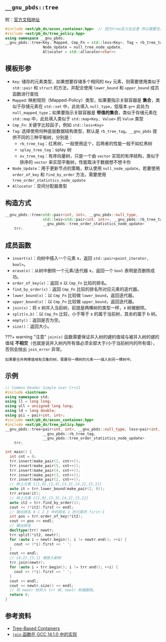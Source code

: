 ## `__gnu_pbds::tree`

附：[官方文档地址](https://gcc.gnu.org/onlinedocs/libstdc++/ext/pb_ds/tree_based_containers.html)

```cpp
#include <ext/pb_ds/assoc_container.hpp>  // 因为tree定义在这里 所以需要包含这个头文件
#include <ext/pb_ds/tree_policy.hpp>
using namespace __gnu_pbds;
__gnu_pbds::tree<Key, Mapped, Cmp_Fn = std::less<Key>, Tag = rb_tree_tag,
                 Node_Update = null_tree_node_update,
                 Allocator = std::allocator<char>>
```

## 模板形参

-   `Key`: 储存的元素类型，如果想要存储多个相同的 `Key` 元素，则需要使用类似于 `std::pair` 和 `struct` 的方法，并配合使用 `lower_bound` 和 `upper_bound` 成员函数进行查找
-   `Mapped`: 映射规则（Mapped-Policy）类型，如果要指示关联容器是 **集合**，类似于存储元素在 `std::set` 中，此处填入 `null_type`，低版本 `g++` 此处为 `null_mapped_type`；如果要指示关联容器是 **带值的集合**，类似于存储元素在 `std::map` 中，此处填入类似于 `std::map<Key, Value>` 的 `Value` 类型
-   `Cmp_Fn`: 关键字比较函子，例如 `std::less<Key>`
-   `Tag`: 选择使用何种底层数据结构类型，默认是 `rb_tree_tag`。`__gnu_pbds` 提供不同的三种平衡树，分别是：
    -   `rb_tree_tag`：红黑树，一般使用这个，后两者的性能一般不如红黑树
    -   `splay_tree_tag`：splay 树
    -   `ov_tree_tag`：有序向量树，只是一个由 `vector` 实现的有序结构，类似于排序的 `vector` 来实现平衡树，性能取决于数据想不想卡你
-   `Node_Update`：用于更新节点的策略，默认使用 `null_node_update`，若要使用 `order_of_key` 和 `find_by_order` 方法，需要使用 `tree_order_statistics_node_update`
-   `Allocator`：空间分配器类型

## 构造方式

```c++
__gnu_pbds::tree<std::pair<int, int>, __gnu_pbds::null_type,
                 std::less<std::pair<int, int>>, __gnu_pbds::rb_tree_tag,
                 __gnu_pbds::tree_order_statistics_node_update>
    trr;
```

## 成员函数

-   `insert(x)`：向树中插入一个元素 x，返回 `std::pair<point_iterator, bool>`。
-   `erase(x)`：从树中删除一个元素/迭代器 x，返回一个 `bool` 表明是否删除成功。
-   `order_of_key(x)`：返回 x 以 `Cmp_Fn` 比较的排名。
-   `find_by_order(x)`：返回 `Cmp_Fn` 比较的排名所对应元素的迭代器。
-   `lower_bound(x)`：以 `Cmp_Fn` 比较做 `lower_bound`，返回迭代器。
-   `upper_bound(x)`：以 `Cmp_Fn` 比较做 `upper_bound`，返回迭代器。
-   `join(x)`：将 x 树并入当前树，前提是两棵树的类型一样，x 树被删除。
-   `split(x,b)`：以 `Cmp_Fn` 比较，小于等于 x 的属于当前树，其余的属于 b 树。
-   `empty()`：返回是否为空。
-   `size()`：返回大小。

???+ warning "注意"
    `join(x)` 函数需要保证并入树的键的值域与被并入树的键的值域 **不相交**（也就是说并入树内所有值必须全部大于/小于当前树内的所有值），否则会抛出 `join_error` 异常。
    
    如果要合并两棵值域有交集的树，需要将一棵树的元素一一插入到另一棵树中。

## 示例

```cpp
// Common Header Simple over C++11
#include <iostream>
using namespace std;
using ll = long long;
using ull = unsigned long long;
using ld = long double;
using pii = pair<int, int>;
#include <ext/pb_ds/assoc_container.hpp>
#include <ext/pb_ds/tree_policy.hpp>
__gnu_pbds::tree<pair<int, int>, __gnu_pbds::null_type, less<pair<int, int>>,
                 __gnu_pbds::rb_tree_tag,
                 __gnu_pbds::tree_order_statistics_node_update>
    trr;

int main() {
  int cnt = 0;
  trr.insert(make_pair(1, cnt++));
  trr.insert(make_pair(5, cnt++));
  trr.insert(make_pair(4, cnt++));
  trr.insert(make_pair(3, cnt++));
  trr.insert(make_pair(2, cnt++));
  // 树上元素 {{1,0},{2,4},{3,3},{4,2},{5,1}}
  auto it = trr.lower_bound(make_pair(2, 0));
  trr.erase(it);
  // 树上元素 {{1,0},{3,3},{4,2},{5,1}}
  auto it2 = trr.find_by_order(1);
  cout << (*it2).first << endl;
  // 输出排名 0 1 2 3 中的排名 1 的元素的 first:1
  int pos = trr.order_of_key(*it2);
  cout << pos << endl;
  // 输出排名
  decltype(trr) newtr;
  trr.split(*it2, newtr);
  for (auto i = newtr.begin(); i != newtr.end(); ++i) {
    cout << (*i).first << ' ';
  }
  cout << endl;
  // {4,2},{5,1} 被放入新树
  trr.join(newtr);
  for (auto i = trr.begin(); i != trr.end(); ++i) {
    cout << (*i).first << ' ';
  }
  cout << endl;
  cout << newtr.size() << endl;
  // 将 newtr 树并入 trr 树，newtr 树被删除。
  return 0;
}
```

## 参考资料

-   [Tree-Based Containers](https://gcc.gnu.org/onlinedocs/libstdc++/ext/pb_ds/tree_based_containers.html)
-   [`join` 函数在 GCC 14.1.0 中的实现](https://gcc.gnu.org/onlinedocs/gcc-14.1.0/libstdc++/api/a18376_source.html#l00043)
